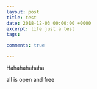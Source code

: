 ```yaml
---
layout: post
title: test
date: 2018-12-03 00:00:00 +0000
excerpt: life just a test
tags:

comments: true

---
```

Hahahahahaha

all is open and free
